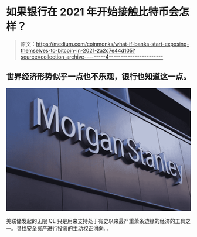 # 如果银行在 2021 年开始接触比特币会怎样？

> 原文：<https://medium.com/coinmonks/what-if-banks-start-exposing-themselves-to-bitcoin-in-2021-2a2c7e44d105?source=collection_archive---------4----------------------->

## 世界经济形势似乎一点也不乐观，银行也知道这一点。

![](img/2a04aa1a20fd86f980698f55dd36c901.png)

美联储发起的无限 QE 只是用来支持处于有史以来最严重萧条边缘的经济的工具之一。寻找安全资产进行投资的主动权正滑向…